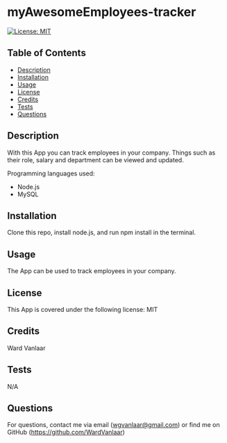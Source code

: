 # myAwesomeEmployees-tracker
[![License: MIT](https://img.shields.io/badge/License-MIT-yellow.svg)](https://opensource.org/licenses/MIT)
## Table of Contents
* [Description](#Description)
* [Installation](#Installation)
* [Usage](#Usage)
* [License](#License)
* [Credits](#Credits)
* [Tests](#Tests)
* [Questions](#Questions)


## Description
With this App you can track employees in your company. Things such as their role, salary and department can be viewed and updated.

Programming languages used:
* Node.js
* MySQL


## Installation
Clone this repo, install node.js, and run npm install in the terminal.

## Usage
The App can be used to track employees in your company.

## License
This App is covered under the following license: MIT

## Credits
Ward Vanlaar

## Tests
N/A

## Questions
For questions, contact me via email (wgvanlaar@gmail.com) or find me on GitHub (https://github.com/WardVanlaar)
  
